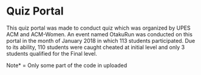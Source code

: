 # Quiz Portal

This quiz portal was made to conduct quiz which was organized by UPES ACM and ACM-Women. An event named OtakuRun was conducted on this portal in the month of January 2018 in which 113 students participated. Due to its ability, 110 students were caught cheated at initial level and only 3 students qualified for the Final level.

Note* = Only some part of the code in uploaded